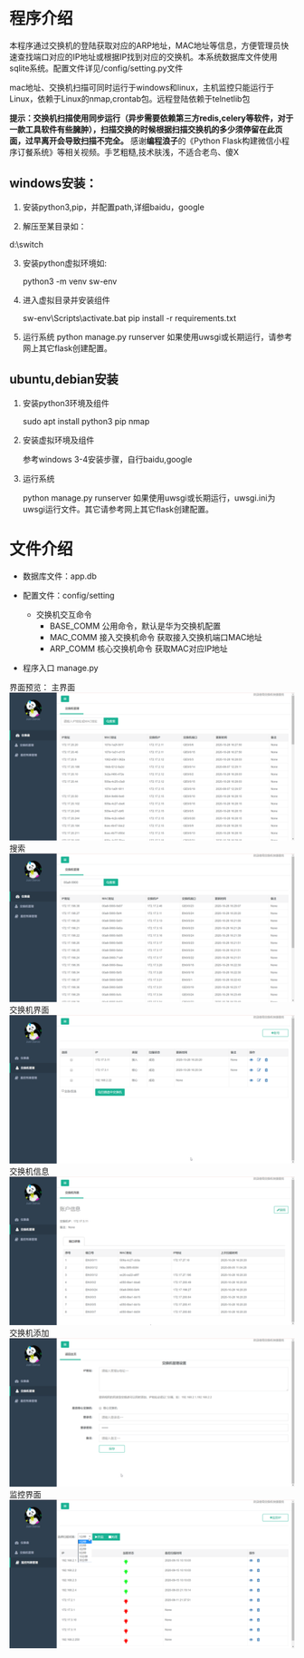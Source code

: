 # 程序介绍
​	本程序通过交换机的登陆获取对应的ARP地址，MAC地址等信息，方便管理员快速查找端口对应的IP地址或根据IP找到对应的交换机。本系统数据库文件使用sqlite系统。配置文件详见/config/setting.py文件

​	mac地址、交换机扫描可同时运行于windows和linux，主机监控只能运行于Linux，依赖于Linux的nmap,crontab包。远程登陆依赖于telnetlib包

 **​        提示：交换机扫描使用同步运行（异步需要依赖第三方redis,celery等软件，对于一款工具软件有些臃肿），扫描交换的时候根据扫描交换机的多少须停留在此页面，过早离开会导致扫描不完全。** 
    感谢**编程浪子**的《Python Flask构建微信小程序订餐系统》等相关视频。手艺粗糙,技术肤浅，不适合老鸟、傻X
## windows安装：

1. 安装python3,pip，并配置path,详细baidu，google

2.  解压至某目录如：

   d:\switch

3. 安装python虚拟环境如:

   python3 -m venv sw-env

4. 进入虚拟目录并安装组件

   sw-env\Scripts\activate.bat
   pip install -r requirements.txt

5. 运行系统
    python manage.py runserver
    如果使用uwsgi或长期运行，请参考网上其它flask创建配置。

## ubuntu,debian安装

1. 安装python3环境及组件

   sudo apt install python3 pip nmap

2. 安装虚拟环境及组件

   参考windows 3-4安装步骤，自行baidu,google   

3. 运行系统

   python manage.py runserver
   如果使用uwsgi或长期运行，uwsgi.ini为uwsgi运行文件。其它请参考网上其它flask创建配置。    


# 文件介绍

- 数据库文件：app.db 

- 配置文件：config/setting
  - 交换机交互命令
    - BASE_COMM 公用命令，默认是华为交换机配置
    - MAC_COMM 接入交换机命令 获取接入交换机端口MAC地址
    - ARP_COMM  核心交换机命令  获取MAC对应IP地址

- 程序入口 manage.py

界面预览：
主界面
![avatar](readme/index.png)
搜索
![avatar](readme/index-mac.png)
交换机界面
![avatar](readme/sw-index.png)
交换机信息
![avatar](readme/sw-info.png)
交换机添加
![avatar](readme/sw-add.png)
监控界面
![avatar](readme/mon-index.png)